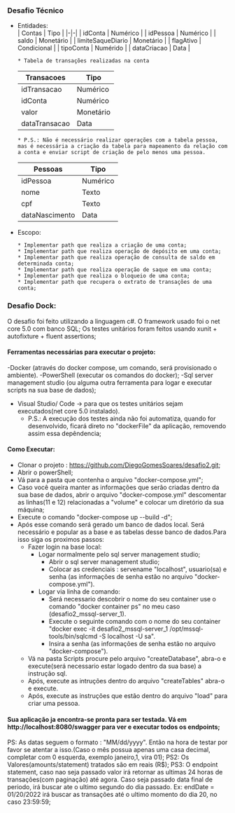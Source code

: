 ### Desafio Técnico  
  - Entidades:   
    | Contas | Tipo |
    |-|-|
    | idConta | Numérico |
    | idPessoa | Numérico |
    | saldo | Monetário |
    | limiteSaqueDiario | Monetário |
    | flagAtivo | Condicional |
    | tipoConta | Numérido |
    | dataCriacao | Data |

    ```
    * Tabela de transações realizadas na conta
    ```
    | Transacoes | Tipo |
    |-|-|
    | idTransacao | Numérico |
    | idConta | Numérico |
    | valor | Monetário |
    | dataTransacao | Data |

    ```
    * P.S.: Não é necessário realizar operações com a tabela pessoa, mas é necessária a criação da tabela para mapeamento da relação com a conta e enviar script de criação de pelo menos uma pessoa.
    ```

    | Pessoas | Tipo |
    |-|-|
    | idPessoa | Numérico |
    | nome | Texto |
    | cpf | Texto |
    | dataNascimento | Data |    

  - Escopo:
    ```
    * Implementar path que realiza a criação de uma conta;
    * Implementar path que realiza operação de depósito em uma conta;
    * Implementar path que realiza operação de consulta de saldo em determinada conta;
    * Implementar path que realiza operação de saque em uma conta;
    * Implementar path que realiza o bloqueio de uma conta;
    * Implementar path que recupera o extrato de transações de uma conta;
    ```

### Desafio Dock:
O desafio foi feito utilizando a linguagem c#.
O framework usado foi o net core 5.0 com banco SQL;
Os testes unitários foram feitos usando xunit + autofixture + fluent assertions;

#### Ferramentas necessárias para executar o projeto:
 -Docker (através do docker compose, um comando, será provisionado o ambiente).
 -PowerShell (executar os comandos do docker);
 -Sql server management studio (ou alguma outra ferramenta para logar e executar scripts na sua base de dados);
 - Visual Studio/ Code -> para que os testes unitários sejam executados(net core 5.0 instalado).  
    * P.S.: A execução dos testes ainda não foi automatiza, quando for desenvolvido, ficará direto no "dockerFile" da aplicação, removendo assim essa depêndencia;   
	
#### Como Executar:
- Clonar o projeto : https://github.com/DiegoGomesSoares/desafio2.git;
- Abrir o powerShell;
- Vá para a pasta que contenha o arquivo "docker-compose.yml";
- Caso você queira manter as informações que serão criadas dentro da sua base de dados, abrir o arquivo "docker-compose.yml" descomentar as linhas(11 e 12) relacionadas a "volume" e colocar um diretório da sua máquina;
- Execute o comando "docker-compose up --build -d";
- Após esse comando será gerado um banco de dados local. Será necessário e popular as a base e as tabelas desse banco de dados.Para isso siga os proximos passos:
	- Fazer login na base local:
		- Logar normalmente pelo sql server management studio;
		  - Abrir o sql server management studio;
		  - Colocar as credenciais : servename "localhost", usuario(sa) e senha (as informações de senha estão no arquivo "docker-compose.yml").
	    - Logar via linha de comando:
			- Será necessario descobrir o nome do seu container use o comando "docker container ps" no meu caso (desafio2_mssql-server_1).
			- Execute o seguinte comando com o nome do seu container "docker exec -it desafio2_mssql-server_1 /opt/mssql-tools/bin/sqlcmd -S localhost -U sa".
			- Insira a senha (as informações de senha estão no arquivo "docker-compose").
	- Vá na pasta Scripts procure pelo arquivo "createDatabase", abra-o e execute(será necessario estar logado dentro da sua base) a instrução sql.
	- Após, execute as intruções dentro do arquivo  "createTables" abra-o  e execute.
	- Após, execute as instruções que estão dentro do arquivo "load" para criar uma pessoa.
	
#### Sua aplicação ja encontra-se pronta para ser testada. Vá em http://localhost:8080/swagger para ver e executar todos os endpoints;

PS: As datas seguem o formato : "MM/dd/yyyy". Então na hora de testar por favor se atentar a isso.(Caso o mês possua apenas uma casa decimal, completar com 0 esquerda, exemplo janeiro,1, vira 01);
PS2: Os Valores(amounts/statement) tratados são em reais (R$);
PS3: O endpoint statement, caso nao seja passado valor irá retornar as ultimas 24 horas de transações(com paginação) até agora.
	Caso seja passado data final de periodo, irá buscar ate o ultimo segundo do dia passado. Ex: endDate = 01/20/2022 irá buscar as transações até o ultimo momento do dia 20, no caso 23:59:59;
